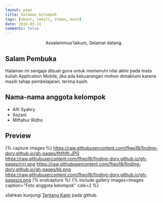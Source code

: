 ```yaml
---
layout: page
title: Halaman kelompok
tags: [about, Jekyll, theme, moon]
date: 2016-03-21
comments: false
---
```

    
<center> Assalammua'laikum, Selamat datang.</center>

## Salam Pembuka
Halaman ini sengaja dibuat guna untuk memenuhi nilai akhir pada mata kuliah Application Mobile, jika ada kekuarangan mohon dimaklumi karena masih tahap pembelajaran, terima kasih.


## Nama-nama anggota kelompok
* Alfi Syahry
* Aszani
* Miftahur Ridho

## Preview

{% capture images %}
    https://raw.githubusercontent.com/fheo18/finding-dory.github.io/gh-pages/fhfhfh.JPG
    https://raw.githubusercontent.com/fheo18/finding-dory.github.io/gh-pages/rrrr.png
    https://raw.githubusercontent.com/fheo18/finding-dory.github.io/gh-pages/kk.png
    https://raw.githubusercontent.com/fheo18/finding-dory.github.io/gh-pages/s.png
{% endcapture %}
{% include gallery images=images caption="Foto anggota kelompok" cols=2 %}

silahkan kunjungi [Tentang Kami](https://fheo18.github.io/finding-dory.github.io/about/) pada github.

